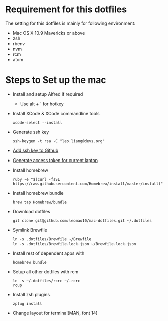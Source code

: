 # Requirement for this dotfiles

The setting for this dotfiles is mainly for following environment:

- Mac OS X 10.9 Mavericks or above
- zsh
- rbenv
- nvm
- rcm
- atom

# Steps to Set up the mac
- Install and setup Alfred if required
	- Use alt + ` for hotkey

- Install XCode & XCode commandline tools

	```
	xcode-select --install
	```

- Generate ssh key

	```
	ssh-keygen -t rsa -C "leo.liang@devs.org"
	```

- [Add ssh key to Github](https://help.github.com/articles/adding-a-new-ssh-key-to-your-github-account/)

- [Generate access token for current laptop](https://help.github.com/en/articles/creating-a-personal-access-token-for-the-command-line#using-a-token-on-the-command-line)

- Install homebrew

	```
	ruby -e "$(curl -fsSL https://raw.githubusercontent.com/Homebrew/install/master/install)"
	```

- Install homebrew bundle

	```
	brew tap Homebrew/bundle
	```

- Download dotfiles

	```
	git clone git@github.com:leomao10/mac-dotfiles.git ~/.dotfiles
	```

- Symlink Brewfile
	```
	ln -s .dotfiles/Brewfile ~/Brewfile
	ln -s .dotfiles/Brewfile.lock.json ~/Brewfile.lock.json
	```

- Install rest of dependent apps with

	```
	homebrew bundle
	```

- Setup all other dotfiles with rcm
	```
	ln -s ~/.dotfiles/rcrc ~/.rcrc
	rcup
	```

- Install zsh plugins
	```
	zplug install
	```

- Change layout for terminal(MAN, font 14)
